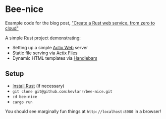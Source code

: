 # Bee-nice

Example code for the blog post, ["Create a Rust web service, from zero to cloud"](https://engineering.deptagency.com/create-a-rust-web-service-from-zero-to-cloud)

A simple Rust project demonstrating:

- Setting up a simple [Actix Web](https://actix.rs) server
- Static file serving via [Actix Files](https://actix.rs/docs/static-files/)
- Dynamic HTML templates via [Handlebars](https://github.com/sunng87/handlebars-rust)

## Setup

- [Install Rust](https://rustup.rs/) (if necessary)
- `git clone git@github.com:kevlarr/bee-nice.git`
- `cd bee-nice`
- `cargo run`

You should see marginally fun things at `http://localhost:8080` in a browser!
